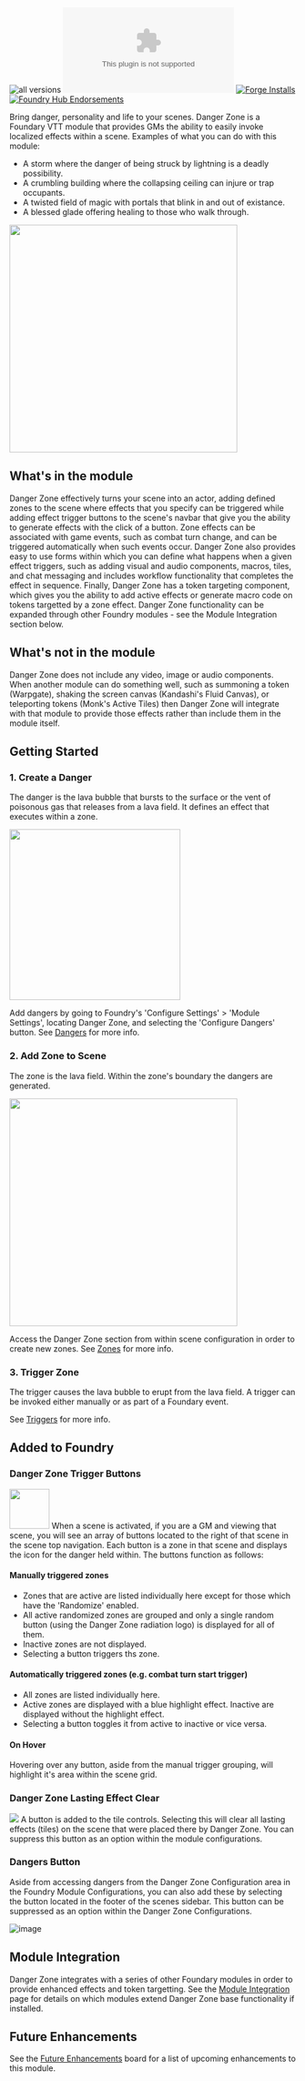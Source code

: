 ![all versions](https://img.shields.io/github/downloads/napolitanod/Danger-Zone/total) 
![Latest Release Download Count](https://img.shields.io/github/downloads/napolitanod/Danger-Zone/latest/module.zip)
[![Forge Installs](https://img.shields.io/badge/dynamic/json?label=Forge%20Installs&query=package.installs&suffix=%25&url=https%3A%2F%2Fforge-vtt.com%2Fapi%2Fbazaar%2Fpackage%2Fdanger-zone&colorB=4aa94a)](https://forge-vtt.com/bazaar#package=danger-zone)
[![Foundry Hub Endorsements](https://img.shields.io/endpoint?logoColor=white&url=https%3A%2F%2Fwww.foundryvtt-hub.com%2Fwp-json%2Fhubapi%2Fv1%2Fpackage%2Fdanger-zone%2Fshield%2Fendorsements)](https://www.foundryvtt-hub.com/package/danger-zone/)


Bring danger, personality and life to your scenes. Danger Zone is a Foundary VTT module that provides GMs the ability to easily invoke localized effects within a scene. Examples of what you can do with this module:
* A storm where the danger of being struck by lightning is a deadly possibility.
* A crumbling building where the collapsing ceiling can injure or trap occupants.
* A twisted field of magic with portals that blink in and out of existance.
* A blessed glade offering healing to those who walk through.

<img src="https://user-images.githubusercontent.com/22696153/131688065-208aedc4-8c3c-4a3f-acab-bed0f103046e.gif" height="400">


## What's in the module
Danger Zone effectively turns your scene into an actor, adding defined zones to the scene where effects that you specify can be triggered while adding effect trigger buttons to the scene's navbar that give you the ability to generate effects with the click of a button. Zone effects can be associated with game events, such as combat turn change, and can be triggered automatically when such events occur. Danger Zone also provides easy to use forms within which you can define what happens when a given effect triggers, such as adding visual and audio components, macros, tiles, and chat messaging and includes workflow functionality that completes the effect in sequence. Finally, Danger Zone has a token targeting component, which gives you the ability to add active effects or generate macro code on tokens targetted by a zone effect. Danger Zone functionality can be expanded through other Foundry modules - see the Module Integration section below.

## What's not in the module
Danger Zone does not include any video, image or audio components. When another module can do something well, such as summoning a token (Warpgate), shaking the screen canvas (Kandashi's Fluid Canvas), or teleporting tokens (Monk's Active Tiles) then Danger Zone will integrate with that module to provide those effects rather than include them in the module itself.

## Getting Started

### 1. Create a Danger
The danger is the lava bubble that bursts to the surface or the vent of poisonous gas that releases from a lava field. It defines an effect that executes within a zone.

<img src="https://user-images.githubusercontent.com/22696153/132788292-b46c4a20-8266-4fa7-aafd-133f92235094.png"  height="300">

Add dangers by going to Foundry's 'Configure Settings' > 'Module Settings', locating Danger Zone, and selecting the 'Configure Dangers' button. See [Dangers](../../wiki/Dangers) for more info.

### 2. Add Zone to Scene
The zone is the lava field. Within the zone's boundary the dangers are generated. 

<img src="https://user-images.githubusercontent.com/22696153/131511349-1c85213c-46cf-4a2a-87db-345989b10603.png"  height="400">

Access the Danger Zone section from within scene configuration in order to create new zones. See [Zones](../../wiki/Zones) for more info.

### 3. Trigger Zone
The trigger causes the lava bubble to erupt from the lava field. A trigger can be invoked either manually or as part of a Foundary event.

See [Triggers](../../wiki/Triggers) for more info.

## Added to Foundry

### Danger Zone Trigger Buttons
<img src="https://user-images.githubusercontent.com/22696153/132107140-2fb0f79d-ab56-425f-8733-c01677602ad5.png" height="70px">
When a scene is activated, if you are a GM and viewing that scene, you will see an array of buttons located to the right of that scene in the scene top navigation. Each button is a zone in that scene and displays the icon for the danger held within. The buttons function as follows:

#### Manually triggered zones
* Zones that are active are listed individually here except for those which have the 'Randomize' enabled. 
* All active randomized zones are grouped and only a single random button (using the Danger Zone radiation logo) is displayed for all of them. 
* Inactive zones are not displayed.
* Selecting a button triggers ths zone.

#### Automatically triggered zones (e.g. combat turn start trigger)
* All zones are listed individually here.
* Active zones are displayed with a blue highlight effect. Inactive are displayed without the highlight effect.
* Selecting a button toggles it from active to inactive or vice versa.

#### On Hover
Hovering over any button, aside from the manual trigger grouping, will highlight it's area within the scene grid.

### Danger Zone Lasting Effect Clear
<img src="https://user-images.githubusercontent.com/22696153/132107176-928adf83-cd37-47e4-a3b3-c792cbdb2151.png">
A button is added to the tile controls. Selecting this will clear all lasting effects (tiles) on the scene that were placed there by Danger Zone. You can suppress this button as an option within the module configurations.

### Dangers Button
Aside from accessing dangers from the Danger Zone Configuration area in the Foundry Module Configurations, you can also add these by selecting the button located in the footer of the scenes sidebar. This button can be suppressed as an option within the Danger Zone Configurations.

![image](https://user-images.githubusercontent.com/22696153/132788217-c98c6ac9-6a57-48cb-95d2-f7885322c698.png)


## Module Integration
Danger Zone integrates with a series of other Foundary modules in order to provide enhanced effects and token targetting. See the [Module Integration](../../wiki/Module-Integration) page for details on which modules extend Danger Zone base functionality if installed.

## Future Enhancements
See the [Future Enhancements](../../projects/1) board for a list of upcoming enhancements to this module.
